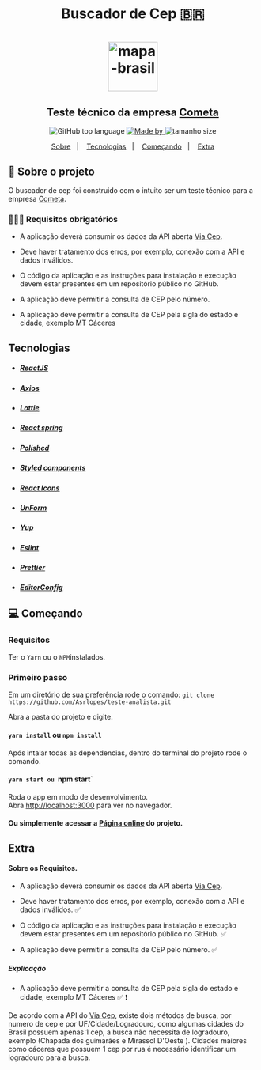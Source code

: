 <h1 align="center">Buscador de Cep 🇧🇷<h1>

<p align="center">
<img alt="mapa-brasil" src="https://image.flaticon.com/icons/png/512/47/47442.png" width="100"/>
</p>

<h2 align="center">
Teste técnico da empresa <a href="https://jobs.kenoby.com/vagascometa">Cometa</a>
</h2>
<p align="center">
  <img alt="GitHub top language" src="https://img.shields.io/github/languages/top/Asrlopes/teste-analista">

  <a href="https://www.linkedin.com/in/amor%C3%A9sio-de-souza-429ba314b/">
    <img alt="Made by" src="https://img.shields.io/badge/Feito%20por-Amor%C3%A9sio%20de%20Souza-blue">
  </a>

  <img alt="tamanho size" src="https://img.shields.io/github/repo-size/Asrlopes/teste-analista">

</p>

<p align="center">
  <a href="#-sobre-o-projeto">Sobre</a>&nbsp;&nbsp;&nbsp;|&nbsp;&nbsp;&nbsp;
  <a href="#-tecnologias">Tecnologias</a>&nbsp;&nbsp;&nbsp;|&nbsp;&nbsp;&nbsp;
  <a href="#-começando">Começando</a>&nbsp;&nbsp;&nbsp;|&nbsp;&nbsp;&nbsp;
  <a href="#extra">Extra</a>
</p>

## 📖 Sobre o projeto

O buscador de cep foi construido com o intuito ser um teste técnico para a empresa [Cometa](https://jobs.kenoby.com/vagascometa).

### 🙅🏽‍♂️ Requisitos obrigatórios

- A aplicação deverá consumir os dados da API aberta [Via Cep](https://viacep.com.br/).
- Deve haver tratamento dos erros, por exemplo, conexão com a API e dados inválidos.

- O código da aplicação e as instruções para instalação e execução devem estar presentes em um repositório público no GitHub.

- A aplicação deve permitir a consulta de CEP pelo número.

- A aplicação deve permitir a consulta de CEP pela sigla do estado e cidade, exemplo MT Cáceres

## Tecnologias

- ##### [ReactJS](https://pt-br.reactjs.org/)
- ##### [Axios](https://github.com/axios/axios)
- ##### [Lottie](https://github.com/chenqingspring/react-lottie)
- ##### [React spring](https://www.react-spring.io/)
- ##### [Polished](https://github.com/styled-components/polished)
- ##### [Styled components](https://styled-components.com/)
- ##### [React Icons](https://react-icons.netlify.com/#/)
- ##### [UnForm](https://unform.dev/)
- ##### [Yup](https://github.com/jquense/yup)
- ##### [Eslint](https://eslint.org/)
- ##### [Prettier](https://prettier.io/)
- ##### [EditorConfig](https://editorconfig.org/)

## 💻 Começando

### Requisitos

Ter o `Yarn` ou o `NPM`instalados.

### Primeiro passo

Em um diretório de sua preferência rode o comando:
`git clone https://github.com/Asrlopes/teste-analista.git`

Abra a pasta do projeto e digite.

#### `yarn install` ou `npm install`

Após intalar todas as dependencias, dentro do terminal do projeto rode o comando.

#### `yarn start ou `npm start`

Roda o app em modo de desenvolvimento.\
Abra [http://localhost:3000](http://localhost:3000) para ver no navegador.

#### Ou simplemente acessar a [Página online](https://gifted-bhabha-cef33d.netlify.app/) do projeto.

## Extra

#### Sobre os Requisitos.

- A aplicação deverá consumir os dados da API aberta [Via Cep](https://viacep.com.br/).
- Deve haver tratamento dos erros, por exemplo, conexão com a API e dados inválidos. ✅

- O código da aplicação e as instruções para instalação e execução devem estar presentes em um repositório público no GitHub. ✅

- A aplicação deve permitir a consulta de CEP pelo número. ✅

##### Explicação

- A aplicação deve permitir a consulta de CEP pela sigla do estado e cidade, exemplo MT Cáceres ✅ ❗️

De acordo com a API do [Via Cep](https://viacep.com.br/), existe dois métodos de busca, por numero de cep e por UF/Cidade/Logradouro, como algumas cidades do Brasil possuem apenas 1 cep, a busca não necessita de logradouro, exemplo (Chapada dos guimarães e Mirassol D'Oeste ).
Cidades maiores como cáceres que possuem 1 cep por rua é necessário identificar um logradouro para a busca.
